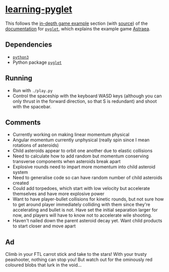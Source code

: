 # [learning-pyglet](https://github.com/eidoom/learning-pyglet)

This follows the [in-depth game example](https://pyglet.readthedocs.io/en/latest/programming_guide/examplegame.html) section (with [source](https://bitbucket.org/pyglet/pyglet/src/default/examples/game/)) of the [documentation](https://pyglet.readthedocs.io/en/latest/index.html) for [`pyglet`](https://bitbucket.org/pyglet/pyglet/wiki/Home), which explains the example game [Astraea](https://bitbucket.org/pyglet/pyglet/src/default/examples/astraea/).

## Dependencies

* [`python3`](https://www.python.org/)
* Python package [`pyglet`](https://pyglet.readthedocs.io/en/pyglet-1.3-maintenance/programming_guide/installation.html)

## Running

* Run with `./play.py`
* Control the spaceship with the keyboard WASD keys (although you can only thrust in the forward direction, so that S is redundant) and shoot with the spacebar. 

## Comments

* Currently working on making linear momentum physical
* Angular momentum currently unphysical (really spin since I mean rotations of asteroids)
* Child asteroids appear to orbit one another due to elastic collisions
* Need to calculate how to add random but momentum conserving transverse components when asteroids break apart
* Explosive rounds need to impart more momentum into child asteroid system
* Need to generalise code so can have random number of child asteroids created
* Could add torpedoes, which start with low velocity but accelerate themselves and have more explosive power
* Want to have player-bullet collisions for kinetic rounds, but not sure how to get around player immediately colliding with them since they're accelerating and bullet is not. Have set the initial separation larger for now, and players will have to know not to accelerate wile shooting.
* Haven't nailed down the parent asteroid decay yet. Want child products to start closer and move apart

## Ad

Climb in your FTL carrot stick and take to the stars!
With your trusty peashooter, nothing can stop you!
But watch out for the ominously red coloured blobs that lurk in the void...
